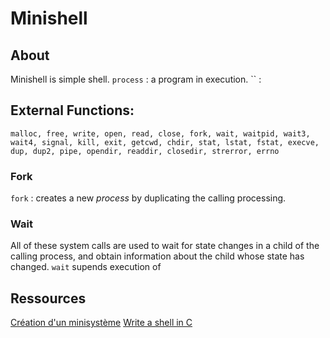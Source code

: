# Minishell

## About
Minishell is simple shell.
`process` :  a program in execution.
`` : 

## External Functions:
```
malloc, free, write, open, read, close, fork, wait, waitpid, wait3, wait4, signal, kill, exit, getcwd, chdir, stat, lstat, fstat, execve, dup, dup2, pipe, opendir, readdir, closedir, strerror, errno
```
### Fork
`fork` : creates a new *process* by duplicating the calling processing.
 
### Wait
All of these system calls are used to wait for state changes in a child of the calling process, and obtain information about the child whose state has changed.
`wait` supends execution of 

## Ressources 
[Création d'un minisystème](https://chrtophe.developpez.com/tutoriels/minisysteme/#L11)
[Write a shell in C](https://brennan.io/2015/01/16/write-a-shell-in-c/)